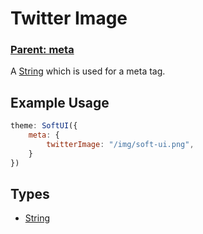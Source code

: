 # Twitter Image
### **[Parent: meta](/docs/meta/)**

A [String](https://developer.mozilla.org/en-US/docs/Web/JavaScript/Reference/Global_Objects/String) which is used for a meta tag.

## Example Usage
```js
theme: SoftUI({
    meta: {
        twitterImage: "/img/soft-ui.png",
    }
})
```

## Types
- [String](https://developer.mozilla.org/en-US/docs/Web/JavaScript/Reference/Global_Objects/Boolean)